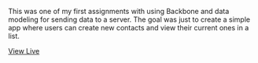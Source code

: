 This was one of my first assignments with using Backbone and data modeling for sending data to a server. The goal was just to create a simple app where users can create new contacts and view their current ones in a list.

[View Live](https://carynligon.github.io/ContactList/)
